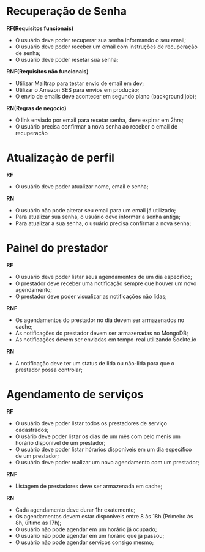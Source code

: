 # Recuperação de Senha

**RF(Requisitos funcionais)**
- O usuário deve poder recuperar sua senha informando o seu email;
- O usuário deve poder receber um email com instruções de recuperação de senha;
- O usuário deve poder resetar sua senha;

**RNF(Requisitos não funcionais)**
- Utilizar Mailtrap para testar envio de email em dev;
- Utilizar o Amazon SES para envios em produção;
- O envio de emails deve acontecer em segundo plano (background job);

**RN(Regras de negocio)**
- O link enviado por email para resetar senha, deve expirar em 2hrs;
- O usuário precisa confirmar a nova senha ao receber o email de recuperação

# Atualizaçào de perfil

**RF**

- O usuário deve poder atualizar nome, email e senha;

**RN**

- O usuário não pode alterar seu email para um email já utilizado;
- Para atualizar sua senha, o usuário deve informar a senha antiga;
- Para atualizar a sua senha, o usuário precisa confirmar a nova senha;


# Painel do prestador

**RF**

- O usuário deve poder listar seus agendamentos de um dia específico;
- O prestador deve receber uma notificação sempre que houver um novo agendamento;
- O prestador deve poder visualizar as notificações não lidas;

**RNF**

- Os agendamentos do prestador no dia devem ser armazenados no cache;
- As notificações do prestador devem ser armazenadas no MongoDB;
- As notificações devem ser enviadas em tempo-real utilizando Sockte.io

**RN**

- A notificação deve ter um status de lida ou não-lida para que o prestador possa controlar;

# Agendamento de serviços

**RF**

- O usuário deve poder listar todos os prestadores de serviço cadastrados;
- O usário deve poder listar os dias de um mês com pelo menis um horário disponível de um prestador;
- O usuário deve poder listar hórarios disponíveis em um dia específico de um prestador;
- O usuário deve poder realizar um novo agendamento com um prestador;

**RNF**

- Listagem de prestadores deve ser armazenada em cache;

**RN**

- Cada agendamento deve durar 1hr exatemente;
- Os agendamentos devem estar disponíveis entre 8 às 18h (Primeiro às 8h, último às 17h);
- O usuário não pode agendar em um horário já ocupado;
- O usuário não pode agendar em um horário que já passou;
- O usuário não pode agendar serviços consigo mesmo;


